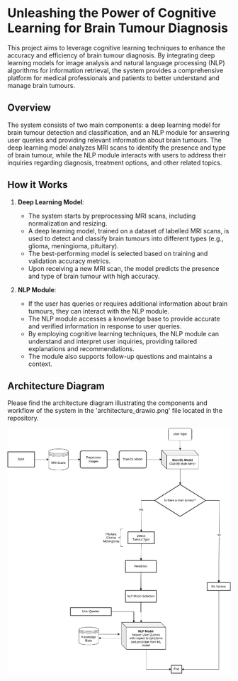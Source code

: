 #   Unleashing the Power of Cognitive Learning for Brain Tumour Diagnosis

This project aims to leverage cognitive learning techniques to enhance the accuracy and efficiency of brain tumour diagnosis. By integrating deep learning models for image analysis and natural language processing (NLP) algorithms for information retrieval, the system provides a comprehensive platform for medical professionals and patients to better understand and manage brain tumours.

## Overview

The system consists of two main components: a deep learning model for brain tumour detection and classification, and an NLP module for answering user queries and providing relevant information about brain tumours. The deep learning model analyzes MRI scans to identify the presence and type of brain tumour, while the NLP module interacts with users to address their inquiries regarding diagnosis, treatment options, and other related topics.

## How it Works

1.  **Deep Learning Model**:
    
    -   The system starts by preprocessing MRI scans, including normalization and resizing.
    -   A deep learning model, trained on a dataset of labelled MRI scans, is used to detect and classify brain tumours into different types (e.g., glioma, meningioma, pituitary).
    -   The best-performing model is selected based on training and validation accuracy metrics.
    -   Upon receiving a new MRI scan, the model predicts the presence and type of brain tumour with high accuracy.
2.  **NLP Module**:
    
    -   If the user has queries or requires additional information about brain tumours, they can interact with the NLP module.
    -   The NLP module accesses a knowledge base to provide accurate and verified information in response to user queries.
    -   By employing cognitive learning techniques, the NLP module can understand and interpret user inquiries, providing tailored explanations and recommendations.
    -   The module also supports follow-up questions and maintains a context.

## Architecture Diagram

Please find the architecture diagram illustrating the components and workflow of the system in the 'architecture_drawio.png' file located in the repository.

![Architecture Diagram](https://github.com/AviralJ58/capstone-project/blob/main/architecture.drawio.png?raw=true)
